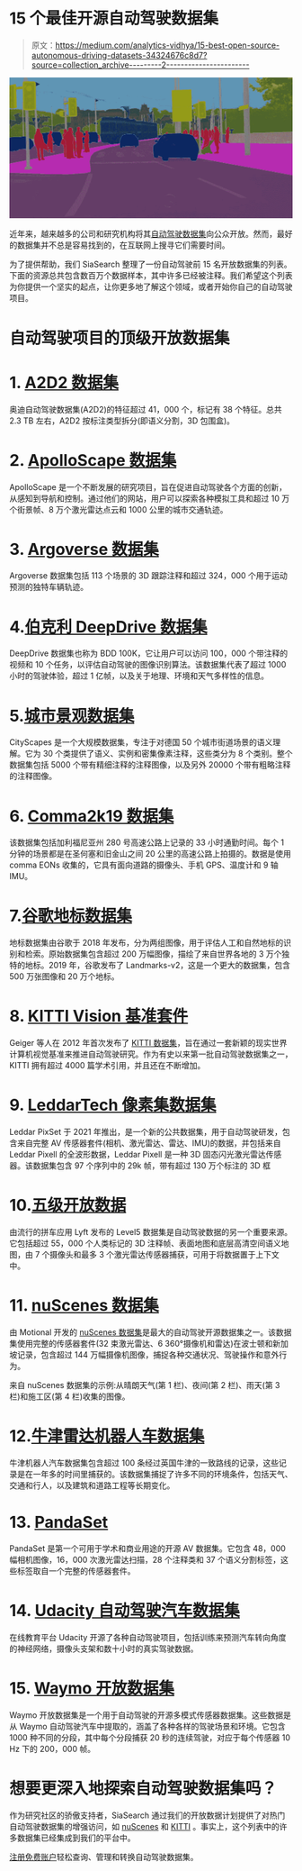 # 15 个最佳开源自动驾驶数据集

> 原文：<https://medium.com/analytics-vidhya/15-best-open-source-autonomous-driving-datasets-34324676c8d7?source=collection_archive---------2----------------------->

![](img/62ba74066a557418cc2d45fa4e999bcc.png)

近年来，越来越多的公司和研究机构将其[自动驾驶数据集](https://www.siasearch.io/blog/best-open-source-autonomous-driving-datasets)向公众开放。然而，最好的数据集并不总是容易找到的，在互联网上搜寻它们需要时间。

为了提供帮助，我们 SiaSearch 整理了一份自动驾驶前 15 名开放数据集的列表。下面的资源总共包含数百万个数据样本，其中许多已经被注释。我们希望这个列表为你提供一个坚实的起点，让你更多地了解这个领域，或者开始你自己的自动驾驶项目。

# 自动驾驶项目的顶级开放数据集

# 1. [A2D2 数据集](https://www.a2d2.audi/a2d2/en.html)

奥迪自动驾驶数据集(A2D2)的特征超过 41，000 个，标记有 38 个特征。总共 2.3 TB 左右，A2D2 按标注类型拆分(即语义分割，3D 包围盒)。

# 2. [ApolloScape 数据集](http://apolloscape.auto/)

ApolloScape 是一个不断发展的研究项目，旨在促进自动驾驶各个方面的创新，从感知到导航和控制。通过他们的网站，用户可以探索各种模拟工具和超过 10 万个街景帧、8 万个激光雷达点云和 1000 公里的城市交通轨迹。

# 3. [Argoverse 数据集](https://www.argoverse.org/)

Argoverse 数据集包括 113 个场景的 3D 跟踪注释和超过 324，000 个用于运动预测的独特车辆轨迹。

# 4.[伯克利 DeepDrive 数据集](https://www.bdd100k.com/)

DeepDrive 数据集也称为 BDD 100K，它让用户可以访问 100，000 个带注释的视频和 10 个任务，以评估自动驾驶的图像识别算法。该数据集代表了超过 1000 小时的驾驶体验，超过 1 亿帧，以及关于地理、环境和天气多样性的信息。

# 5.[城市景观数据集](https://www.cityscapes-dataset.com/)

CityScapes 是一个大规模数据集，专注于对德国 50 个城市街道场景的语义理解。它为 30 个类提供了语义、实例和密集像素注释，这些类分为 8 个类别。整个数据集包括 5000 个带有精细注释的注释图像，以及另外 20000 个带有粗略注释的注释图像。

# 6. [Comma2k19 数据集](https://github.com/commaai/comma2k19)

该数据集包括加利福尼亚州 280 号高速公路上记录的 33 小时通勤时间。每个 1 分钟的场景都是在圣何塞和旧金山之间 20 公里的高速公路上拍摄的。数据是使用 comma EONs 收集的，它具有面向道路的摄像头、手机 GPS、温度计和 9 轴 IMU。

# 7.[谷歌地标数据集](https://ai.googleblog.com/2018/03/google-landmarks-new-dataset-and.html)

地标数据集由谷歌于 2018 年发布，分为两组图像，用于评估人工和自然地标的识别和检索。原始数据集包含超过 200 万幅图像，描绘了来自世界各地的 3 万个独特的地标。2019 年，谷歌发布了 Landmarks-v2，这是一个更大的数据集，包含 500 万张图像和 20 万个地标。

# 8. [KITTI Vision 基准套件](http://www.cvlibs.net/datasets/kitti-360/)

Geiger 等人在 2012 年首次发布了 [KITTI 数据集](https://www.siasearch.io/kitti-dataset/)，旨在通过一套新颖的现实世界计算机视觉基准来推进自动驾驶研究。作为有史以来第一批自动驾驶数据集之一，KITTI 拥有超过 4000 篇学术引用，并且还在不断增加。

# 9. [LeddarTech 像素集数据集](https://leddartech.com/solutions/leddar-pixset-dataset/)

Leddar PixSet 于 2021 年推出，是一个新的公共数据集，用于自动驾驶研发，包含来自完整 AV 传感器套件(相机、激光雷达、雷达、IMU)的数据，并包括来自 Leddar Pixell 的全波形数据，Leddar Pixell 是一种 3D 固态闪光激光雷达传感器。该数据集包含 97 个序列中的 29k 帧，带有超过 130 万个标注的 3D 框

# 10.[五级开放数据](https://self-driving.lyft.com/level5/data/)

由流行的拼车应用 Lyft 发布的 Level5 数据集是自动驾驶数据的另一个重要来源。它包括超过 55，000 个人类标记的 3D 注释帧、表面地图和底层高清空间语义地图，由 7 个摄像头和最多 3 个激光雷达传感器捕获，可用于将数据置于上下文中。

# 11. [nuScenes 数据集](https://www.nuscenes.org/)

由 Motional 开发的 [nuScenes 数据集](https://www.siasearch.io/nuscenes-dataset/)是最大的自动驾驶开源数据集之一。该数据集使用完整的传感器套件(32 束激光雷达、6 360°摄像机和雷达)在波士顿和新加坡记录，包含超过 144 万幅摄像机图像，捕捉各种交通状况、驾驶操作和意外行为。

来自 nuScenes 数据集的示例:从晴朗天气(第 1 栏)、夜间(第 2 栏)、雨天(第 3 栏)和施工区(第 4 栏)收集的图像。

# 12.[牛津雷达机器人车数据集](https://robotcar-dataset.robots.ox.ac.uk/)

牛津机器人汽车数据集包含超过 100 条经过英国牛津的一致路线的记录，这些记录是在一年多的时间里捕获的。该数据集捕捉了许多不同的环境条件，包括天气、交通和行人，以及建筑和道路工程等长期变化。

# 13. [PandaSet](https://pandaset.org/)

PandaSet 是第一个可用于学术和商业用途的开源 AV 数据集。它包含 48，000 幅相机图像，16，000 次激光雷达扫描，28 个注释类和 37 个语义分割标签，这些标签取自一个完整的传感器套件。

# 14. [Udacity 自动驾驶汽车数据集](https://public.roboflow.com/object-detection/self-driving-car)

在线教育平台 Udacity 开源了各种自动驾驶项目，包括训练来预测汽车转向角度的神经网络，摄像头支架和数十小时的真实驾驶数据。

# 15. [Waymo 开放数据集](https://waymo.com/open/)

Waymo 开放数据集是一个用于自动驾驶的开源多模式传感器数据集。这些数据是从 Waymo 自动驾驶汽车中提取的，涵盖了各种各样的驾驶场景和环境。它包含 1000 种不同的分段，其中每个分段捕获 20 秒的连续驾驶，对应于每个传感器 10 Hz 下的 200，000 帧。

# 想要更深入地探索自动驾驶数据集吗？

作为研究社区的骄傲支持者，SiaSearch 通过我们的开放数据计划提供了对热门自动驾驶数据集的增强访问，如 [nuScenes](https://www.nuscenes.org/) 和 [KITTI](http://www.siasearch.io/kitti-dataset/) 。事实上，这个列表中的许多数据集已经集成到我们的平台中。

[注册免费账户](https://public.sia-search.com/)轻松查询、管理和转换自动驾驶数据集。